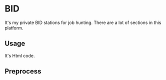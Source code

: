 # BID
It's my private BID stations for job hunting.
There are a lot of sections in this platform.

## Usage
It's Html code.


## Preprocess


